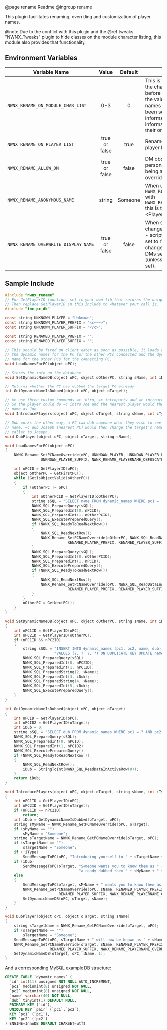 @page rename Readme
@ingroup rename 

This plugin facilitates renaming, overriding and customization of player names.

@note Due to the conflict with this plugin and the @ref tweaks "NWNX_Tweaks" plugin to hide classes on the module character listing, this module also provides that functionality.

## Environment Variables

| Variable Name | Value | Default | Notes |
| -------------   | :----: | :----: |----------------------------- |
| `NWNX_RENAME_ON_MODULE_CHAR_LIST` | 0-3 | 0 | This is the listing of players from the character selection screen before entering the server. Setting the value to 1 overrides their names if a global rename has been set, 2 also hides class information, 3 hides class information but keeps names as their original.
| `NWNX_RENAME_ON_PLAYER_LIST` | true or false | true | Renames the player name on the player list as well.
| `NWNX_RENAME_ALLOW_DM` | true or false | false | DM observers will see global or personal overrides as well as being able to have their own name overridden for other observers.
| `NWNX_RENAME_ANONYMOUS_NAME` | string | Someone | When using `NWNX_Rename_SetPCNameOverride` with `NWNX_RENAME_PLAYERNAME_ANONYMOUS` this is the string used for the \<PlayerName\>
| `NWNX_RENAME_OVERWRITE_DISPLAY_NAME` | true or false | false | When set to `true`, global overrides change the display name globally - scripts and DMs included. When set to `false`, then name is only changed for players. Scripts and DMs see the original names (unless `NWNX_RENAME_ALLOW_DM` is set).

## Sample Include

```c
#include "nwnx_rename"
// For GetPlayerID function, set to your own lib that returns the unique player ID for your PW
// Then replace GetPlayerID in this include to whatever your call is.
#include "inc_pc_db"

const string UNKNOWN_PLAYER = "Unknown";
const string UNKNOWN_PLAYER_PREFIX = "<c~~~>";
const string UNKNOWN_PLAYER_SUFFIX = "</c>";

const string RENAMED_PLAYER_PREFIX = "";
const string RENAMED_PLAYER_SUFFIX = "";

// This should be fired on client enter as soon as possible, it loads all
// the dynamic names for the PC for the other PCs connected and the dynamic
// name for the other PCs for the connecting PC.
void LoadNamesForPC(object oPC);

// Stores the info on the database
void SetDynamicNameDB(object oPC, object oOtherPC, string sName, int iDub = 0);

// Returns whether the PC has dubbed the target PC already
int GetDynamicNameIsDubbed(object oPC, object oTarget);

// We use three custom commands =c intro, =c introparty and =c introarea (20m radius)
// So the player could do =c intro Joe and the nearest player would then see the PCs
// name as Joe
void IntroducePlayers(object oPC, object oTarget, string sName, int iType = 0);

// Dub works the other way, a PC can dub someone what they wish to see as their
// name. =c dub Joseph (nearest PC) would then change the target's name for the
// caller to Joseph.
void DubPlayer(object oPC, object oTarget, string sName);

void LoadNamesForPC(object oPC)
{
    NWNX_Rename_SetPCNameOverride(oPC, UNKNOWN_PLAYER, UNKNOWN_PLAYER_PREFIX,
                UNKNOWN_PLAYER_SUFFIX, NWNX_RENAME_PLAYERNAME_OBFUSCATE);

    int nPCID = GetPlayerID(oPC);
    object oOtherPC = GetFirstPC();
    while (GetIsObjectValid(oOtherPC))
    {
        if (oOtherPC != oPC)
        {
            int nOtherPCID = GetPlayerID(oOtherPC);
            string sSQL = "SELECT name FROM dynamic_names WHERE pc1 = ? AND pc2 = ?";
            NWNX_SQL_PrepareQuery(sSQL);
            NWNX_SQL_PreparedInt(0, nPCID);
            NWNX_SQL_PreparedInt(1, nOtherPCID);
            NWNX_SQL_ExecutePreparedQuery();
            if (NWNX_SQL_ReadyToReadNextRow())
            {
                NWNX_SQL_ReadNextRow();
                NWNX_Rename_SetPCNameOverride(oOtherPC, NWNX_SQL_ReadDataInActiveRow(0),
                            RENAMED_PLAYER_PREFIX, RENAMED_PLAYER_SUFFIX, NWNX_RENAME_PLAYERNAME_OVERRIDE, oPC);
            }
            NWNX_SQL_PrepareQuery(sSQL);
            NWNX_SQL_PreparedInt(0, nOtherPCID);
            NWNX_SQL_PreparedInt(1, nPCID);
            NWNX_SQL_ExecutePreparedQuery();
            if (NWNX_SQL_ReadyToReadNextRow())
            {
                NWNX_SQL_ReadNextRow();
                NWNX_Rename_SetPCNameOverride(oPC, NWNX_SQL_ReadDataInActiveRow(0),
                            RENAMED_PLAYER_PREFIX, RENAMED_PLAYER_SUFFIX, NWNX_RENAME_PLAYERNAME_OVERRIDE, oOtherPC);
            }
        }
        oOtherPC = GetNextPC();
    }
}

void SetDynamicNameDB(object oPC, object oOtherPC, string sName, int iDub = 0)
{
    int nPC1ID = GetPlayerID(oPC);
    int nPC2ID = GetPlayerID(oOtherPC);
    if (nPC1ID && nPC2ID)
    {
        string sSQL = "INSERT INTO dynamic_names (pc1, pc2, name, dub) "+
                      "VALUES (?, ?, ?, ?) ON DUPLICATE KEY UPDATE name = ?, dub = ?";
        NWNX_SQL_PrepareQuery(sSQL);
        NWNX_SQL_PreparedInt(0, nPC2ID);
        NWNX_SQL_PreparedInt(1, nPC1ID);
        NWNX_SQL_PreparedString(2, sName);
        NWNX_SQL_PreparedInt(3, iDub);
        NWNX_SQL_PreparedString(4, sName);
        NWNX_SQL_PreparedInt(5, iDub);
        NWNX_SQL_ExecutePreparedQuery();
    }
}

int GetDynamicNameIsDubbed(object oPC, object oTarget)
{
    int nPCID = GetPlayerID(oPC);
    int nPCID2 = GetPlayerID(oTarget);
    int iDub = 0;
    string sSQL = "SELECT dub FROM dynamic_names WHERE pc1 = ? AND pc2 = ?";
    NWNX_SQL_PrepareQuery(sSQL);
    NWNX_SQL_PreparedInt(0, nPCID);
    NWNX_SQL_PreparedInt(1, nPCID2);
    NWNX_SQL_ExecutePreparedQuery();
    if (NWNX_SQL_ReadyToReadNextRow())
    {
        NWNX_SQL_ReadNextRow();
        iDub = StringToInt(NWNX_SQL_ReadDataInActiveRow(0));
    }
    return iDub;
}

void IntroducePlayers(object oPC, object oTarget, string sName, int iType = 0)
{
    int nPC1ID = GetPlayerID(oPC);
    int nPC2ID = GetPlayerID(oTarget);
    if (nPC1ID == nPC2ID)
        return;
    int iDub = GetDynamicNameIsDubbed(oTarget, oPC);
    string sMyName = NWNX_Rename_GetPCNameOverride(oPC, oTarget);
    if (sMyName == "")
        sMyName = "Someone";
    string sTargetName = NWNX_Rename_GetPCNameOverride(oTarget, oPC);
    if (sTargetName == "")
        sTargetName = "Someone";
    if (!iType)
        SendMessageToPC(oPC, "Introducing yourself to " + sTargetName + " as " + sName + ".");
    if (iDub)
        SendMessageToPC(oTarget, "Someone wants you to know them as " + sName + " but you've "+
                                 "already dubbed them " + sMyName + " so it's ignored.");
    else
    {
        SendMessageToPC(oTarget, sMyName + " wants you to know them as " + sName + ".");
        NWNX_Rename_SetPCNameOverride(oPC, sName, RENAMED_PLAYER_PREFIX,
                        RENAMED_PLAYER_SUFFIX, NWNX_RENAME_PLAYERNAME_OVERRIDE, oTarget);
        SetDynamicNameDB(oPC, oTarget, sName);
    }
}

void DubPlayer(object oPC, object oTarget, string sName)
{
    string sTargetName = NWNX_Rename_GetPCNameOverride(oTarget, oPC);
    if (sTargetName == "")
        sTargetName = "Someone";
    SendMessageToPC(oPC, sTargetName + " will now be known as " + sName + " to you.");
    NWNX_Rename_SetPCNameOverride(oTarget, sName, RENAMED_PLAYER_PREFIX,
                    RENAMED_PLAYER_SUFFIX, NWNX_RENAME_PLAYERNAME_OVERRIDE, oPC);
    SetDynamicNameDB(oTarget, oPC, sName, 1);
}

```

And a corresponding MySQL example DB structure:

```sql
CREATE TABLE `dynamic_names` (
  `id` int(11) unsigned NOT NULL AUTO_INCREMENT,
  `pc1` mediumint(8) unsigned NOT NULL,
  `pc2` mediumint(8) unsigned NOT NULL,
  `name` varchar(40) NOT NULL,
  `dub` tinyint(1) DEFAULT NULL,
  PRIMARY KEY (`id`),
  UNIQUE KEY `pair` (`pc1`,`pc2`),
  KEY `pc1` (`pc1`),
  KEY `pc2` (`pc2`)
) ENGINE=InnoDB DEFAULT CHARSET=utf8

```